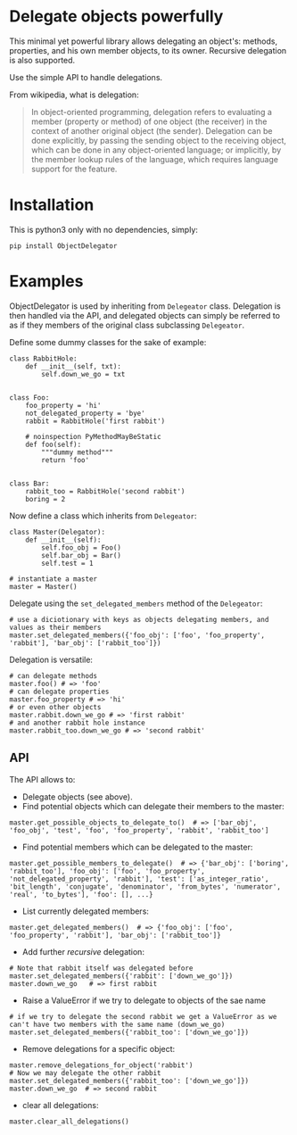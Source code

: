 # Delegate objects powerfully
This minimal yet powerful library allows delegating an object's: methods, properties, and his own member objects, to its owner. Recursive delegation is also supported.

Use the simple API to handle delegations.

From wikipedia, what is delegation:
> In object-oriented programming, delegation refers to evaluating a member
> (property or method) of one object (the receiver) in the context of another
> original object (the sender). Delegation can be done explicitly, by passing
> the sending object to the receiving object, which can be done in any
> object-oriented language; or implicitly, by the member lookup rules of the
> language, which requires language support for the feature.


# Installation

This is python3 only with no dependencies, simply:

    pip install ObjectDelegator

# Examples
ObjectDelegator is used by inheriting from `Delegeator` class. Delegation is then handled via the API, and delegated 
objects can simply be referred to as if they members of the original class subclassing `Delegeator`.

Define some dummy classes for the sake of example:
```
class RabbitHole:
    def __init__(self, txt):
        self.down_we_go = txt


class Foo:
    foo_property = 'hi'
    not_delegated_property = 'bye'
    rabbit = RabbitHole('first rabbit')

    # noinspection PyMethodMayBeStatic
    def foo(self):
        """dummy method"""
        return 'foo'


class Bar:
    rabbit_too = RabbitHole('second rabbit')
    boring = 2
```
Now define a class which inherits from `Delegeator`:
```
class Master(Delegator):
    def __init__(self):
        self.foo_obj = Foo()
        self.bar_obj = Bar()
        self.test = 1

# instantiate a master
master = Master()
```

Delegate using the `set_delegated_members` method of the `Delegeator`:
```
# use a diciotionary with keys as objects delegating members, and values as their members 
master.set_delegated_members({'foo_obj': ['foo', 'foo_property', 'rabbit'], 'bar_obj': ['rabbit_too']})
```

Delegation is versatile:
```
# can delegate methods
master.foo() # => 'foo'
# can delegate properties
master.foo_property # => 'hi'
# or even other objects
master.rabbit.down_we_go # => 'first rabbit'
# and another rabbit hole instance
master.rabbit_too.down_we_go # => 'second rabbit'
```
## API
The API allows to:
 - Delegate objects (see above).
 - Find potential objects which can delegate their members to the master:
 ```
master.get_possible_objects_to_delegate_to()  # => ['bar_obj', 'foo_obj', 'test', 'foo', 'foo_property', 'rabbit', 'rabbit_too']
```
 - Find potential members which can be delegated to the master:
 ```
master.get_possible_members_to_delegate()  # => {'bar_obj': ['boring', 'rabbit_too'], 'foo_obj': ['foo', 'foo_property', 'not_delegated_property', 'rabbit'], 'test': ['as_integer_ratio', 'bit_length', 'conjugate', 'denominator', 'from_bytes', 'numerator', 'real', 'to_bytes'], 'foo': [], ...}
```
 - List currently delegated members:
 ```
master.get_delegated_members()  # => {'foo_obj': ['foo', 'foo_property', 'rabbit'], 'bar_obj': ['rabbit_too']}
```
 - Add further _recursive_ delegation:
 ```
# Note that rabbit itself was delegated before
master.set_delegated_members({'rabbit': ['down_we_go']})
master.down_we_go   # => first rabbit
```
 - Raise a ValueError if we try to delegate to objects of the sae name
 ```
# if we try to delegate the second rabbit we get a ValueError as we can't have two members with the same name (down_we_go)
master.set_delegated_members({'rabbit_too': ['down_we_go']})
```
 - Remove delegations for a specific object:
 ```
master.remove_delegations_for_object('rabbit')
# Now we may delegate the other rabbit
master.set_delegated_members({'rabbit_too': ['down_we_go']})
master.down_we_go  # => second rabbit
```
 - clear all delegations:
 ```
master.clear_all_delegations()
```